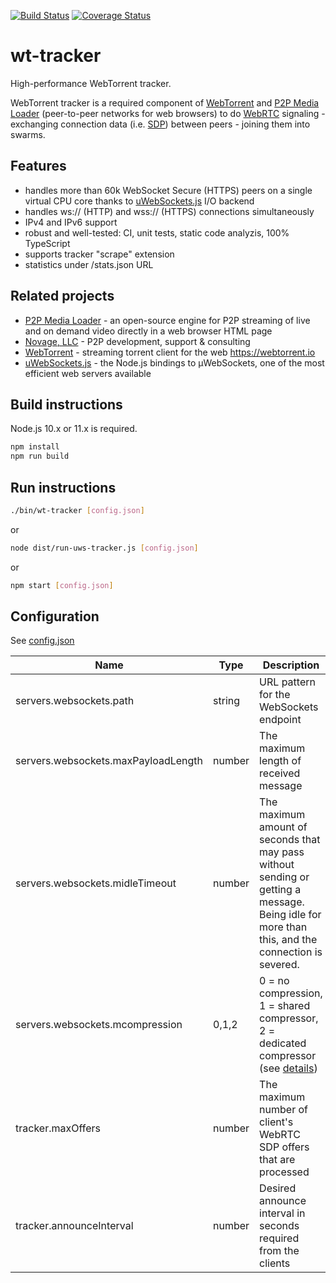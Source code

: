 [![Build Status](https://travis-ci.org/Novage/wt-tracker.svg?branch=master)](https://travis-ci.org/Novage/wt-tracker)
[![Coverage Status](https://coveralls.io/repos/github/Novage/wt-tracker/badge.svg?branch=master)](https://coveralls.io/github/Novage/wt-tracker?branch=master)
# wt-tracker
High-performance WebTorrent tracker.

WebTorrent tracker is a required component of [WebTorrent](https://github.com/webtorrent/webtorrent) and [P2P Media Loader](https://github.com/Novage/p2p-media-loader) (peer-to-peer networks for web browsers) to do [WebRTC](https://en.wikipedia.org/wiki/WebRTC) signaling - exchanging connection data (i.e. [SDP](https://en.wikipedia.org/wiki/Session_Description_Protocol)) between peers - joining them into swarms.

## Features

* handles more than 60k WebSocket Secure (HTTPS) peers on a single virtual CPU core thanks to [uWebSockets.js](https://github.com/uNetworking/uWebSockets.js) I/O backend
* handles ws:// (HTTP) and wss:// (HTTPS) connections simultaneously
* IPv4 and IPv6 support
* robust and well-tested: CI, unit tests, static code analyzis, 100% TypeScript
* supports tracker "scrape" extension
* statistics under /stats.json URL

## Related projects

* [P2P Media Loader](https://github.com/Novage/p2p-media-loader) - an open-source engine for P2P streaming of live and on demand video directly in a web browser HTML page
* [Novage, LLC](https://novage.com.ua/) - P2P development, support & consulting
* [WebTorrent](https://github.com/webtorrent/webtorrent) - streaming torrent client for the web https://webtorrent.io
* [uWebSockets.js](https://github.com/uNetworking/uWebSockets.js) - the Node.js bindings to µWebSockets, one of the most efficient web servers available

## Build instructions

Node.js 10.x or 11.x is required.

```sh
npm install
npm run build
```

## Run instructions

```sh
./bin/wt-tracker [config.json]
```

or

```sh
node dist/run-uws-tracker.js [config.json]
```

or

```sh
npm start [config.json]
```

## Configuration

See [config.json](sample/config.json)

|Name|Type|Description|
|----|----|-----------|
|servers.websockets.path|string|URL pattern for the WebSockets endpoint|
|servers.websockets.maxPayloadLength|number|The maximum length of received message|
|servers.websockets.midleTimeout|number|The maximum amount of seconds that may pass without sending or getting a message. Being idle for more than this, and the connection is severed.|
|servers.websockets.mcompression|0,1,2|0 = no compression, 1 = shared compressor, 2 = dedicated compressor (see [details](https://github.com/uNetworking/uWebSockets/blob/master/misc/READMORE.md#settings))|
|tracker.maxOffers|number|The maximum number of client's WebRTC SDP offers that are processed|
|tracker.announceInterval|number|Desired announce interval in seconds required from the clients|
